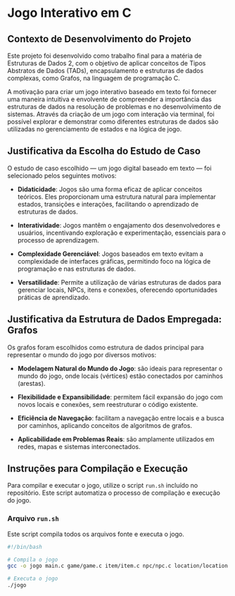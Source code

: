 # Jogo Interativo em C

## Contexto de Desenvolvimento do Projeto

Este projeto foi desenvolvido como trabalho final para a matéria de Estruturas de Dados 2, com o objetivo de aplicar conceitos de Tipos Abstratos de Dados (TADs), encapsulamento e estruturas de dados complexas, como Grafos, na linguagem de programação C.

A motivação para criar um jogo interativo baseado em texto foi fornecer uma maneira intuitiva e envolvente de compreender a importância das estruturas de dados na resolução de problemas e no desenvolvimento de sistemas. Através da criação de um jogo com interação via terminal, foi possível explorar e demonstrar como diferentes estruturas de dados são utilizadas no gerenciamento de estados e na lógica de jogo.

## Justificativa da Escolha do Estudo de Caso

O estudo de caso escolhido — um jogo digital baseado em texto — foi selecionado pelos seguintes motivos:

- **Didaticidade**: Jogos são uma forma eficaz de aplicar conceitos teóricos. Eles proporcionam uma estrutura natural para implementar estados, transições e interações, facilitando o aprendizado de estruturas de dados.
  
- **Interatividade**: Jogos mantêm o engajamento dos desenvolvedores e usuários, incentivando exploração e experimentação, essenciais para o processo de aprendizagem.

- **Complexidade Gerenciável**: Jogos baseados em texto evitam a complexidade de interfaces gráficas, permitindo foco na lógica de programação e nas estruturas de dados.

- **Versatilidade**: Permite a utilização de várias estruturas de dados para gerenciar locais, NPCs, itens e conexões, oferecendo oportunidades práticas de aprendizado.

## Justificativa da Estrutura de Dados Empregada: Grafos

Os grafos foram escolhidos como estrutura de dados principal para representar o mundo do jogo por diversos motivos:

- **Modelagem Natural do Mundo do Jogo**: são ideais para representar o mundo do jogo, onde locais (vértices) estão conectados por caminhos (arestas).

- **Flexibilidade e Expansibilidade**: permitem fácil expansão do jogo com novos locais e conexões, sem reestruturar o código existente.

- **Eficiência de Navegação**: facilitam a navegação entre locais e a busca por caminhos, aplicando conceitos de algoritmos de grafos.

- **Aplicabilidade em Problemas Reais**: são amplamente utilizados em redes, mapas e sistemas interconectados.

## Instruções para Compilação e Execução

Para compilar e executar o jogo, utilize o script `run.sh` incluído no repositório. Este script automatiza o processo de compilação e execução do jogo.

### Arquivo `run.sh`

Este script compila todos os arquivos fonte e executa o jogo.

```bash
#!/bin/bash

# Compila o jogo
gcc -o jogo main.c game/game.c item/item.c npc/npc.c location/location.c graph/graph.c -Iitem -Inpc -Ilocation -Igraph

# Executa o jogo
./jogo
